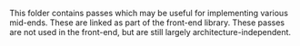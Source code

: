 This folder contains passes which may be useful for implementing various mid-ends.
These are linked as part of the front-end library.
These passes are not used in the front-end, but are still largely architecture-independent.
